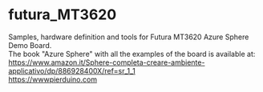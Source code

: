 # futura_MT3620
Samples, hardware definition and tools for Futura MT3620 Azure Sphere Demo Board.<br>
The book "Azure Sphere" with all the examples of the board is available at: https://www.amazon.it/Sphere-completa-creare-ambiente-applicativo/dp/886928400X/ref=sr_1_1<br>
<a href>https://wwwpierduino.com</a>
